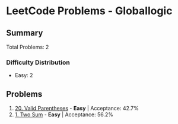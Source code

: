# LeetCode Problems - Globallogic

## Summary
Total Problems: 2

### Difficulty Distribution

- Easy: 2

## Problems

1. [20. Valid Parentheses](https://leetcode.com/problems/valid-parentheses/) - **Easy** | Acceptance: 42.7%
2. [1. Two Sum](https://leetcode.com/problems/two-sum/) - **Easy** | Acceptance: 56.2%